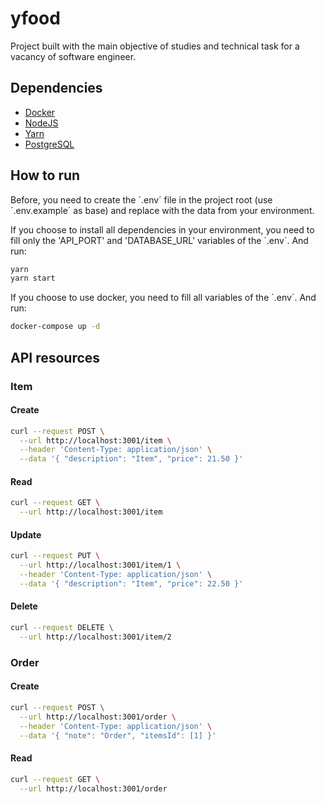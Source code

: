 # yfood

Project built with the main objective of studies and technical task for a vacancy of software engineer.


## Dependencies

* [Docker](https://docs.docker.com/desktop/)
* [NodeJS](https://nodejs.org)
* [Yarn](https://yarnpkg.com/getting-started/install)
* [PostgreSQL](https://www.postgresql.org/download)

## How to run

Before, you need to create the ´.env´ file in the project root (use ´.env.example´ as base) and replace with the data from your environment.

If you choose to install all dependencies in your environment, you need to fill only the 'API_PORT' and 'DATABASE_URL' variables of the ´.env´.
And run:
```bash
yarn
yarn start
```

If you choose to use docker, you need to fill all variables of the ´.env´.
And run:
```bash
docker-compose up -d
```

## API resources

### Item

#### Create

```bash
curl --request POST \
  --url http://localhost:3001/item \
  --header 'Content-Type: application/json' \
  --data '{ "description": "Item", "price": 21.50 }'
```

#### Read

```bash
curl --request GET \
  --url http://localhost:3001/item
```

#### Update

```bash
curl --request PUT \
  --url http://localhost:3001/item/1 \
  --header 'Content-Type: application/json' \
  --data '{ "description": "Item", "price": 22.50 }'
```

#### Delete

```bash
curl --request DELETE \
  --url http://localhost:3001/item/2
```

### Order

#### Create

```bash
curl --request POST \
  --url http://localhost:3001/order \
  --header 'Content-Type: application/json' \
  --data '{ "note": "Order", "itemsId": [1] }'
```

#### Read

```bash
curl --request GET \
  --url http://localhost:3001/order
```